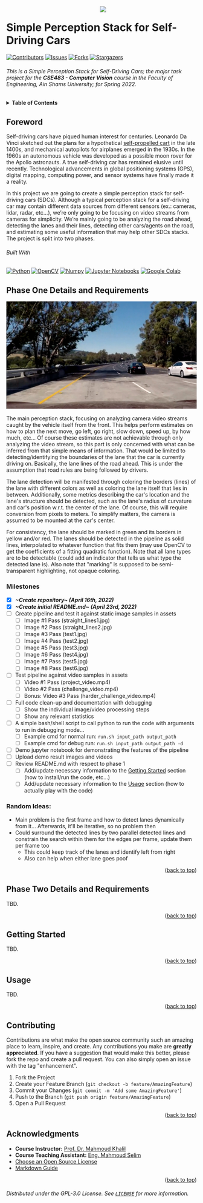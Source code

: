 <!-- Much thanks to https://github.com/othneildrew/Best-README-Template for the template -->
<!-- And to https://github.com/alexandresanlim/Badges4-README.md-Profile for the badges -->
<img id="top" src="https://i.imgur.com/iW7JeHC.png" width="256" align="right" />

# Simple Perception Stack for Self-Driving Cars

[![Contributors][contributors-shield]][contributors-url]
[![Issues][issues-shield]][issues-url]
[![Forks][forks-shield]][forks-url]
[![Stargazers][stars-shield]][stars-url]
  
###### This is a _Simple Perception Stack for Self-Driving Cars_; the major task project for the **CSE483 - Computer Vision** course in the Faculty of Engineering, Ain Shams University; for Spring 2022.

<details>
  <summary><b>Table of Contents</b></summary>
	<ol>
		<li><a href="#foreword">Foreword</a></li>
    <li><a href="#phase-one-details-and-requirements">Phase One Details and Requirements</a></li>
    <li><a href="#phase-two-details-and-requirements">Phase Two Details and Requirements</a></li>
		<li><a href="#getting-started">Getting Started</a></li>
		<li><a href="#usage">Usage</a></li>
		<li><a href="#contributing">Contributing</a></li>
		<li><a href="#acknowledgments">Acknowledgments</a></li>
	</ol>
</details>

## Foreword
Self-driving cars have piqued human interest for centuries. Leonardo Da Vinci sketched out the plans for a hypothetical [self-propelled cart](https://en.wikipedia.org/wiki/Leonardo%27s_self-propelled_cart) in the late 1400s, and mechanical autopilots for airplanes emerged in the 1930s. In the 1960s an autonomous vehicle was developed as a possible moon rover for the Apollo astronauts. A true self-driving car has remained elusive until recently. Technological advancements in global positioning systems (GPS), digital mapping, computing power, and sensor systems have finally made it a reality.

In this project we are going to create a simple perception stack for self-driving cars (SDCs). Although a typical perception stack for a self-driving car may contain different data sources from different sensors (ex.: cameras, lidar, radar, etc…), we’re only going to be focusing on video streams from cameras for simplicity. We’re mainly going to be analyzing the road ahead, detecting the lanes and their lines, detecting other cars/agents on the road, and estimating some useful information that may help other SDCs stacks. The project is split into two phases.

###### Built With

[![Python][python-shield]][python-url]
[![OpenCV][opencv-shield]][opencv-url]
[![Numpy][numpy-shield]][numpy-url]
[![Jupyter Notebooks][jupyter-shield]][jupyter-url]
[![Google Colab][colab-shield]][colab-url]
<!-- [![Pandas][pandas-shield]][pandas-url] -->

## Phase One Details and Requirements

![Sample Before Computer Vision][before-vision]

The main perception stack, focusing on analyzing camera video streams caught by the vehicle itself from the front. This helps perform estimates on how to plan the next move, go left, go right, slow down, speed up, by how much, etc... Of course these estimates are not achievable through only analyzing the video stream, so this part is only concerned with what can be inferred from that simple means of information. That would be limited to detecting/identifying the boundaries of the lane that the car is currently driving on. Basically, the lane lines of the road ahead. This is under the assumption that road rules are being followed by drivers.

The lane detection will be manifested through coloring the borders (lines) of the lane with different colors as well as coloring the lane itself that lies in between. Additionally, some metrics describing the car's location and the lane's structure should be detected, such as the lane's radius of curvature and car's position w.r.t. the center of the lane. Of course, this will require conversion from pixels to meters. To simplify matters, the camera is assumed to be mounted at the car's center.

For consistency, the lane should be marked in green and its borders in yellow and/or red. The lanes should be detected in the pipeline as solid lines, interpolated to whatever function that fits them (may use OpenCV to get the coefficients of a fitting quadratic function). Note that all lane types are to be detectable (could add an indicator that tells us what type the detected lane is). Also note that "marking" is supposed to be semi-transparent highlighting, not opaque coloring.

### Milestones

- [x] _**~Create repository~ (April 16th, 2022)**_
- [x] _**~Create initial README.md~ (April 23rd, 2022)**_
- [ ] Create pipeline and test it against static image samples in assets
  - [ ] Image #1 Pass (straight_lines1.jpg)
  - [ ] Image #2 Pass (straight_lines2.jpg)
  - [ ] Image #3 Pass (test1.jpg)
  - [ ] Image #4 Pass (test2.jpg)
  - [ ] Image #5 Pass (test3.jpg)
  - [ ] Image #6 Pass (test4.jpg)
  - [ ] Image #7 Pass (test5.jpg)
  - [ ] Image #8 Pass (test6.jpg)
- [ ] Test pipeline against video samples in assets
  - [ ] Video #1 Pass (project_video.mp4)
  - [ ] Video #2 Pass (challenge_video.mp4)
  - [ ] Bonus: Video #3 Pass (harder_challenge_video.mp4)
- [ ] Full code clean-up and documentation with debugging
  - [ ] Show the individual image/video processing steps
  - [ ] Show any relevant statistics
- [ ] A simple bash/shell script to call python to run the code with arguments to run in debugging mode...
  - [ ] Example cmd for normal run: `run.sh input_path output_path`
  - [ ] Example cmd for debug run: `run.sh input_path output_path -d`
- [ ] Demo jupyter notebook for demonstrating the features of the pipeline
- [ ] Upload demo result images and videos
- [ ] Review README.md with respect to phase 1
  - [ ] Add/update necessary information to the <a href="#getting-started">Getting Started</a> section (how to install/run the code, etc...)
  - [ ] Add/update necessary information to the <a href="#usage">Usage</a> section (how to actually play with the code)

### Random Ideas:
- Main problem is the first frame and how to detect lanes dynamically from it... Afterwards, it'll be iterative, so no problem then
- Could surround the detected lines by two parallel detected lines and constrain the search within them for the edges per frame, update them per frame too
  - This could keep track of the lanes and identify left from right
  - Also can help when either lane goes poof

<!-- See the [open issues](https://github.com/othneildrew/Best-README-Template/issues) for a full list of proposed features (and known issues). -->

<p align="right">(<a href="#top">back to top</a>)</p>

## Phase Two Details and Requirements

TBD.

<p align="right">(<a href="#top">back to top</a>)</p>

## Getting Started

<!-- This is an example of how you may give instructions on setting up your project locally.
To get a local copy up and running follow these simple example steps.

### Prerequisites

This is an example of how to list things you need to use the software and how to install them.
* npm
  ```sh
  npm install npm@latest -g
  ```

### Installation

_Below is an example of how you can instruct your audience on installing and setting up your app. This template doesn't rely on any external dependencies or services._

1. Get a free API Key at [https://example.com](https://example.com)
2. Clone the repo
   ```sh
   git clone https://github.com/your_username_/Project-Name.git
   ```
3. Install NPM packages
   ```sh
   npm install
   ```
4. Enter your API in `config.js`
   ```js
   const API_KEY = 'ENTER YOUR API';
   ```
-->
TBD.

<p align="right">(<a href="#top">back to top</a>)</p> 

## Usage

<!-- Use this space to show useful examples of how a project can be used. Additional screenshots, code examples and demos work well in this space. You may also link to more resources.

_For more examples, please refer to the [Documentation](https://example.com)_
 -->
 TBD.
 
<p align="right">(<a href="#top">back to top</a>)</p>

## Contributing

Contributions are what make the open source community such an amazing place to learn, inspire, and create. Any contributions you make are **greatly appreciated**.
If you have a suggestion that would make this better, please fork the repo and create a pull request. You can also simply open an issue with the tag "enhancement".

1. Fork the Project
2. Create your Feature Branch (`git checkout -b feature/AmazingFeature`)
3. Commit your Changes (`git commit -m 'Add some AmazingFeature'`)
4. Push to the Branch (`git push origin feature/AmazingFeature`)
5. Open a Pull Request

<p align="right">(<a href="#top">back to top</a>)</p>

## Acknowledgments
* **Course Instructor:** [Prof. Dr. Mahmoud Khalil](https://eng.asu.edu.eg/public/staff/mahmoud.khalil)
* **Course Teaching Assistant:** [Eng. Mahmoud Selim](https://eng.asu.edu.eg/public/staff/mahmoud.selim)
* [Choose an Open Source License](https://choosealicense.com)
* [Markdown Guide](https://www.markdownguide.org)

<p align="right">(<a href="#top">back to top</a>)</p>



###### Distributed under the  GPL-3.0 License. See [`LICENSE`](/LICENSE) for more information.

<!-- MARKDOWN LINKS & IMAGES -->
<!-- https://www.markdownguide.org/basic-syntax/#reference-style-links -->

[contributors-shield]: https://img.shields.io/github/contributors/vadrif-draco/asufecse483project-simpleperceptionstack.svg?style=for-the-badge
[contributors-url]: https://github.com/vadrif-draco/asufecse483project-simpleperceptionstack/graphs/contributors
[forks-shield]: https://img.shields.io/github/forks/vadrif-draco/asufecse483project-simpleperceptionstack.svg?style=for-the-badge
[forks-url]: https://github.com/vadrif-draco/asufecse483project-simpleperceptionstack/network/members
[stars-shield]: https://img.shields.io/github/stars/vadrif-draco/asufecse483project-simpleperceptionstack.svg?style=for-the-badge
[stars-url]: https://github.com/vadrif-draco/asufecse483project-simpleperceptionstack/stargazers
[issues-shield]: https://img.shields.io/github/issues/vadrif-draco/asufecse483project-simpleperceptionstack.svg?style=for-the-badge
[issues-url]: https://github.com/vadrif-draco/asufecse483project-simpleperceptionstack/issues

[python-shield]: https://img.shields.io/badge/Python-FFD43B?style=for-the-badge&logo=python&logoColor=blue
[python-url]: https://www.python.org/
[opencv-shield]: https://img.shields.io/badge/OpenCV-27338e?style=for-the-badge&logo=OpenCV&logoColor=white
[opencv-url]: https://opencv.org/
[numpy-shield]: https://img.shields.io/badge/Numpy-777BB4?style=for-the-badge&logo=numpy&logoColor=white
[numpy-url]: https://numpy.org/
[pandas-shield]: https://img.shields.io/badge/Pandas-2C2D72?style=for-the-badge&logo=pandas&logoColor=white
[pandas-url]: https://pandas.pydata.org/
[jupyter-shield]:	https://img.shields.io/badge/Jupyter-e46e32.svg?&style=for-the-badge&logo=Jupyter&logoColor=white
[jupyter-url]: https://jupyter.org/
[colab-shield]: https://img.shields.io/badge/Colab-F9AB00?style=for-the-badge&logo=googlecolab&color=525252
[colab-url]: https://colab.research.google.com/

[before-vision]: assets/test_images/test5.jpg
